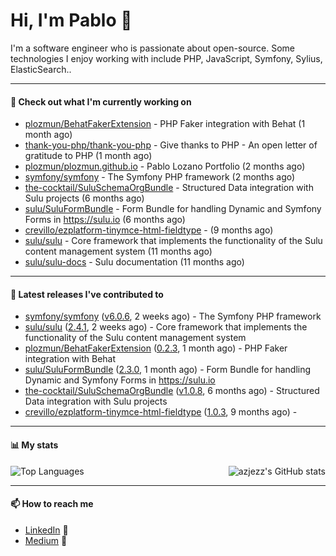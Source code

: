 # Hi, I'm Pablo 👋

I'm a software engineer who is passionate about open-source. Some technologies I enjoy working with include PHP, JavaScript, Symfony, Sylius, ElasticSearch..

---
#### 👷 Check out what I'm currently working on

- [plozmun/BehatFakerExtension](https://github.com/plozmun/BehatFakerExtension) - PHP Faker integration with Behat (1 month ago)
- [thank-you-php/thank-you-php](https://github.com/thank-you-php/thank-you-php) - Give thanks to PHP - An open letter of gratitude to PHP (1 month ago)
- [plozmun/plozmun.github.io](https://github.com/plozmun/plozmun.github.io) - Pablo Lozano Portfolio (2 months ago)
- [symfony/symfony](https://github.com/symfony/symfony) - The Symfony PHP framework (2 months ago)
- [the-cocktail/SuluSchemaOrgBundle](https://github.com/the-cocktail/SuluSchemaOrgBundle) - Structured Data integration with Sulu projects (6 months ago)
- [sulu/SuluFormBundle](https://github.com/sulu/SuluFormBundle) - Form Bundle for handling Dynamic and Symfony Forms in https://sulu.io (6 months ago)
- [crevillo/ezplatform-tinymce-html-fieldtype](https://github.com/crevillo/ezplatform-tinymce-html-fieldtype) -  (9 months ago)
- [sulu/sulu](https://github.com/sulu/sulu) - Core framework that implements the functionality of the Sulu content management system (11 months ago)
- [sulu/sulu-docs](https://github.com/sulu/sulu-docs) - Sulu documentation (11 months ago)

---

#### 🔭 Latest releases I've contributed to

- [symfony/symfony](https://github.com/symfony/symfony) ([v6.0.6](https://github.com/symfony/symfony/releases/tag/v6.0.6), 2 weeks ago) - The Symfony PHP framework
- [sulu/sulu](https://github.com/sulu/sulu) ([2.4.1](https://github.com/sulu/sulu/releases/tag/2.4.1), 2 weeks ago) - Core framework that implements the functionality of the Sulu content management system
- [plozmun/BehatFakerExtension](https://github.com/plozmun/BehatFakerExtension) ([0.2.3](https://github.com/plozmun/BehatFakerExtension/releases/tag/0.2.3), 1 month ago) - PHP Faker integration with Behat
- [sulu/SuluFormBundle](https://github.com/sulu/SuluFormBundle) ([2.3.0](https://github.com/sulu/SuluFormBundle/releases/tag/2.3.0), 1 month ago) - Form Bundle for handling Dynamic and Symfony Forms in https://sulu.io
- [the-cocktail/SuluSchemaOrgBundle](https://github.com/the-cocktail/SuluSchemaOrgBundle) ([v1.0.8](https://github.com/the-cocktail/SuluSchemaOrgBundle/releases/tag/v1.0.8), 6 months ago) - Structured Data integration with Sulu projects
- [crevillo/ezplatform-tinymce-html-fieldtype](https://github.com/crevillo/ezplatform-tinymce-html-fieldtype) ([1.0.3](https://github.com/crevillo/ezplatform-tinymce-html-fieldtype/releases/tag/1.0.3), 9 months ago) - 

---

#### 📊 My stats

<img align="right" alt="azjezz's GitHub stats" src="https://github-readme-stats.vercel.app/api?username=plozmun&count_private=1&show_icons=true&" />

![Top Languages](https://github-readme-stats.vercel.app/api/top-langs/?username=plozmun)

---

#### 📫 How to reach me
- <a href="https://www.linkedin.com/in/pablolozano">LinkedIn</a> 💼
- <a href="https://medium.com/@lozanomunarriz">Medium</a> 📝

